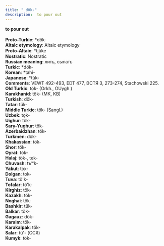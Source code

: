 ```yaml
---
title: " dök-"
description:  to pour out
---
```

<p data-pagefind-weight="0.5">
<strong> to pour out</strong><br><br>
<strong>Proto-Turkic</strong>:  *dök-<br>
<strong>Altaic etymology</strong>:  Altaic etymology<br>
<strong> Proto-Altaic</strong>:  *ti̯ùke<br>
<strong>Nostratic</strong>:  Nostratic<br>
<strong>Russian meaning</strong>:  лить, сыпать<br>
<strong>Turkic</strong>:  *dök-<br>
<strong>Korean</strong>:  *tahi-<br>
<strong>Japanese</strong>:  *tùk-<br>
<strong>Comments</strong>:  VEWT 492-493, EDT 477, ЭСТЯ 3, 273-274, Stachowski 225.<br>
<strong>Old Turkic</strong>:  tök- (Orkh., OUygh.)<br>
<strong>Karakhanid</strong>:  tök- (MK, KB)<br>
<strong>Turkish</strong>:  dök-<br>
<strong>Tatar</strong>:  tük-<br>
<strong>Middle Turkic</strong>:  tök- (Sangl.)<br>
<strong>Uzbek</strong>:  tọk-<br>
<strong>Uighur</strong>:  tök-<br>
<strong>Sary-Yughur</strong>:  tök-<br>
<strong>Azerbaidzhan</strong>:  tök-<br>
<strong>Turkmen</strong>:  dök-<br>
<strong>Khakassian</strong>:  tök-<br>
<strong>Shor</strong>:  tök-<br>
<strong>Oyrat</strong>:  tök-<br>
<strong>Halaj</strong>:  tök-, tek-<br>
<strong>Chuvash</strong>:  tъʷk-<br>
<strong>Yakut</strong>:  tox-<br>
<strong>Dolgan</strong>:  tok-<br>
<strong>Tuva</strong>:  tö'k-<br>
<strong>Tofalar</strong>:  tö'k-<br>
<strong>Kirghiz</strong>:  tök-<br>
<strong>Kazakh</strong>:  tök-<br>
<strong>Noghai</strong>:  tök-<br>
<strong>Bashkir</strong>:  tük-<br>
<strong>Balkar</strong>:  tök-<br>
<strong>Gagauz</strong>:  dök-<br>
<strong>Karaim</strong>:  tök-<br>
<strong>Karakalpak</strong>:  tök-<br>
<strong>Salar</strong>:  tü'- (ССЯ)<br>
<strong>Kumyk</strong>:  tök-<br>

</p>
